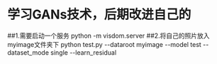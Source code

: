 # 学习GANs技术，后期改进自己的

##1.需要启动一个服务 python -m visdom.server
##2.将自己的照片放入myimage文件夹下 python test.py --dataroot  myimage  --model test --dataset_mode single --learn_residual
